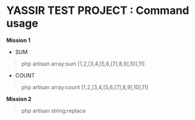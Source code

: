# YASSIR TEST PROJECT : Command usage
**Mission 1**
 - SUM
> php artisan array:sum [1,2,[3,4,[5,6,[7],8,9],10],11]
 - COUNT
> php artisan array:count [1,2,[3,4,[5,6,[7],8,9],10],11]

**Mission 2**
> php artisan string:replace
 

